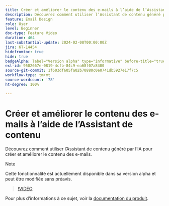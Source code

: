 ```yaml
---
title: Créer et améliorer le contenu des e-mails à l’aide de l’Assistant de contenu
description: Découvrez comment utiliser l’Assistant de contenu généré par l’IA pour créer et améliorer le contenu des e-mails.
feature: Email Design
role: User
level: Beginner
doc-type: Feature Video
duration: 464
last-substantial-update: 2024-02-08T00:00:00Z
jira: KT-14454
hidefromtoc: true
hide: true
badgeAlpha: label="Version alpha" type="informative" before-title="true"
exl-id: 9502667e-0819-4cfb-84c9-ea68f07a8400
source-git-commit: 1f603df605fa02b70880c0e0741db5927e17f7c5
workflow-type: tm+mt
source-wordcount: '78'
ht-degree: 100%

---
```


# Créer et améliorer le contenu des e-mails à l’aide de l’Assistant de contenu

Découvrez comment utiliser l’Assistant de contenu généré par l’IA pour créer et améliorer le contenu des e-mails.

>[!NOTE]
>
> Cette fonctionnalité est actuellement disponible dans sa version alpha et peut être modifiée sans préavis.

>[!VIDEO](https://video.tv.adobe.com/v/3425796/?learn=on)

Pour plus d’informations à ce sujet, voir la [documentation du produit](https://experienceleague.adobe.com/fr/docs/campaign-web/v8/msg/email/content/content-assistant/generative-gs).
